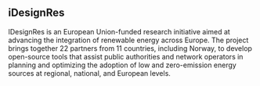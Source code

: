 ## iDesignRes

IDesignRes is an European Union-funded research initiative aimed at advancing the integration of renewable energy across Europe. The project brings together 22 partners from 11 countries, including Norway, to develop open-source tools that assist public authorities and network operators in planning and optimizing the adoption of low and zero-emission energy sources at regional, national, and European levels.
